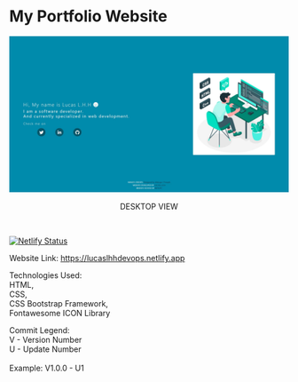 # My Portfolio Website

<p align="center"> 
  <kbd>
    <img src="https://github.com/hvlhasanka/my-portfolio/blob/master/screenshots/v0.0.1/desktopView.JPG"></img>
  </kbd>
</p>
<p align="center">DESKTOP VIEW</p>

<br>

[![Netlify Status](https://api.netlify.com/api/v1/badges/dc8a0cbb-6e07-411c-9a68-6097c48b1bec/deploy-status)](https://app.netlify.com/sites/lucaslhhdevops/deploys)

Website Link: https://lucaslhhdevops.netlify.app

Technologies Used:<br>
HTML,<br>
CSS,<br>
CSS Bootstrap Framework,<br>
Fontawesome ICON Library<br>

Commit Legend: <br>
V - Version Number <br>
U - Update Number
<br><br>
Example: V1.0.0 - U1
